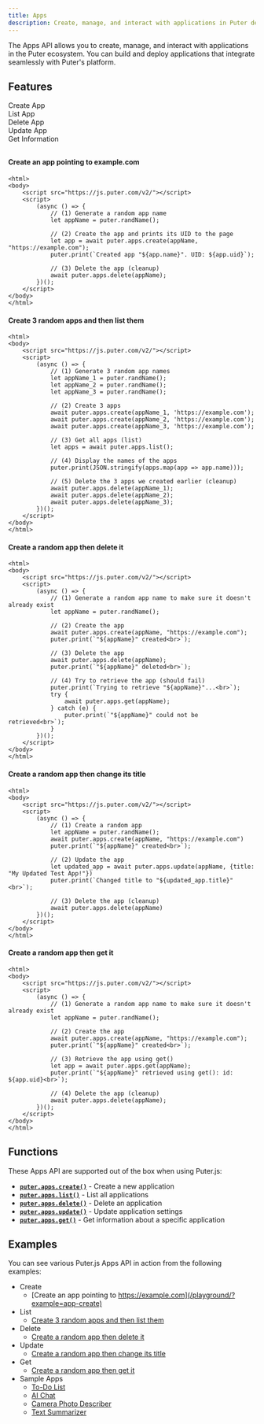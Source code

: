```yaml
---
title: Apps
description: Create, manage, and interact with applications in Puter desktop OS.
---
```


The Apps API allows you to create, manage, and interact with applications in the Puter ecosystem. You can build and deploy applications that integrate seamlessly with Puter's platform.

## Features

<div style="overflow:hidden; margin-bottom: 30px;">
    <div class="example-group active" data-section="create"><span>Create App</span></div>
     <div class="example-group" data-section="list"><span>List App</span></div>
    <div class="example-group" data-section="delete"><span>Delete App</span></div>
    <div class="example-group" data-section="update"><span>Update App</span></div>
    <div class="example-group" data-section="get"><span>Get Information</span></div>

</div>

<div class="example-content" data-section="create" style="display:block;">

#### Create an app pointing to example.com

```html;app-create
<html>
<body>
    <script src="https://js.puter.com/v2/"></script>
    <script>
        (async () => {
            // (1) Generate a random app name
            let appName = puter.randName();

            // (2) Create the app and prints its UID to the page
            let app = await puter.apps.create(appName, "https://example.com");
            puter.print(`Created app "${app.name}". UID: ${app.uid}`);

            // (3) Delete the app (cleanup)
            await puter.apps.delete(appName);
        })();
    </script>
</body>
</html>
```

</div>

<div class="example-content" data-section="list">

#### Create 3 random apps and then list them

```html;app-list
<html>
<body>
    <script src="https://js.puter.com/v2/"></script>
    <script>
        (async () => {
            // (1) Generate 3 random app names
            let appName_1 = puter.randName();
            let appName_2 = puter.randName();
            let appName_3 = puter.randName();

            // (2) Create 3 apps
            await puter.apps.create(appName_1, 'https://example.com');
            await puter.apps.create(appName_2, 'https://example.com');
            await puter.apps.create(appName_3, 'https://example.com');

            // (3) Get all apps (list)
            let apps = await puter.apps.list();

            // (4) Display the names of the apps
            puter.print(JSON.stringify(apps.map(app => app.name)));

            // (5) Delete the 3 apps we created earlier (cleanup)
            await puter.apps.delete(appName_1);
            await puter.apps.delete(appName_2);
            await puter.apps.delete(appName_3);
        })();
    </script>
</body>
</html>
```

</div>

<div class="example-content" data-section="delete">

#### Create a random app then delete it

```html;app-delete
<html>
<body>
    <script src="https://js.puter.com/v2/"></script>
    <script>
        (async () => {
            // (1) Generate a random app name to make sure it doesn't already exist
            let appName = puter.randName();

            // (2) Create the app
            await puter.apps.create(appName, "https://example.com");
            puter.print(`"${appName}" created<br>`);

            // (3) Delete the app
            await puter.apps.delete(appName);
            puter.print(`"${appName}" deleted<br>`);

            // (4) Try to retrieve the app (should fail)
            puter.print(`Trying to retrieve "${appName}"...<br>`);
            try {
                await puter.apps.get(appName);
            } catch (e) {
                puter.print(`"${appName}" could not be retrieved<br>`);
            }
        })();
    </script>
</body>
</html>
```

</div>

<div class="example-content" data-section="update">

#### Create a random app then change its title

```html;app-update
<html>
<body>
    <script src="https://js.puter.com/v2/"></script>
    <script>
        (async () => {
            // (1) Create a random app
            let appName = puter.randName();
            await puter.apps.create(appName, "https://example.com")
            puter.print(`"${appName}" created<br>`);

            // (2) Update the app
            let updated_app = await puter.apps.update(appName, {title: "My Updated Test App!"})
            puter.print(`Changed title to "${updated_app.title}"<br>`);

            // (3) Delete the app (cleanup)
            await puter.apps.delete(appName)
        })();
    </script>
</body>
</html>
```

</div>

<div class="example-content" data-section="get">

#### Create a random app then get it

```html;app-get
<html>
<body>
    <script src="https://js.puter.com/v2/"></script>
    <script>
        (async () => {
            // (1) Generate a random app name to make sure it doesn't already exist
            let appName = puter.randName();

            // (2) Create the app
            await puter.apps.create(appName, "https://example.com");
            puter.print(`"${appName}" created<br>`);

            // (3) Retrieve the app using get()
            let app = await puter.apps.get(appName);
            puter.print(`"${appName}" retrieved using get(): id: ${app.uid}<br>`);

            // (4) Delete the app (cleanup)
            await puter.apps.delete(appName);
        })();
    </script>
</body>
</html>
```

</div>

## Functions

These Apps API are supported out of the box when using Puter.js:

- **[`puter.apps.create()`](/Apps/create/)** - Create a new application
- **[`puter.apps.list()`](/Apps/list/)** - List all applications
- **[`puter.apps.delete()`](/Apps/delete/)** - Delete an application
- **[`puter.apps.update()`](/Apps/update/)** - Update application settings
- **[`puter.apps.get()`](/Apps/get/)** - Get information about a specific application

## Examples

You can see various Puter.js Apps API in action from the following examples:

- Create
  - [Create an app pointing to https://example.com](/playground/?example=app-create)
- List
  - [Create 3 random apps and then list them](/playground/?example=app-list)
- Delete
  - [Create a random app then delete it](/playground/?example=app-delete)
- Update
  - [Create a random app then change its title](/playground/?example=app-update)
- Get
  - [Create a random app then get it](/playground/?example=app-get)
- Sample Apps
  - [To-Do List](/playground/?example=app-todo)
  - [AI Chat](/playground/?example=app-ai-chat)
  - [Camera Photo Describer](/playground/?example=app-camera)
  - [Text Summarizer](/playground/?example=app-summarizer)
